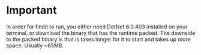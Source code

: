 # Important In order for findit to run, you either need DotNet 6.0.403 installed on your terminal, or download the binary that has the runtime packed. The downside to the packed binary is that is takes longer for it to start and takes up more space. Usually ~65MB.
